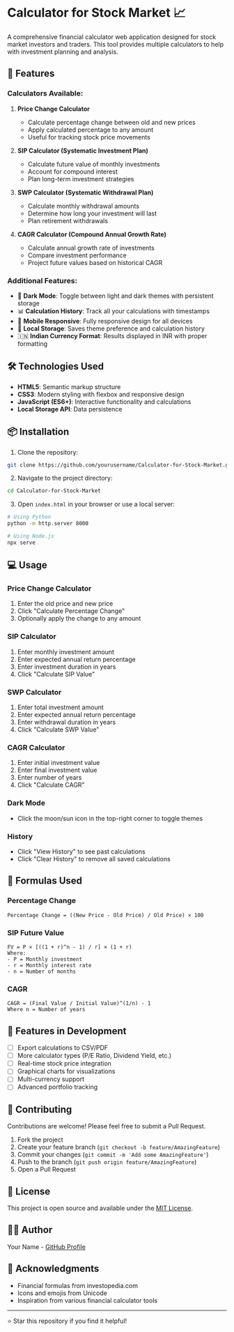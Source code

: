 # Calculator for Stock Market 📈

A comprehensive financial calculator web application designed for stock market investors and traders. This tool provides multiple calculators to help with investment planning and analysis.

## 🚀 Features

### Calculators Available:

1. **Price Change Calculator** 
   - Calculate percentage change between old and new prices
   - Apply calculated percentage to any amount
   - Useful for tracking stock price movements

2. **SIP Calculator (Systematic Investment Plan)**
   - Calculate future value of monthly investments
   - Account for compound interest
   - Plan long-term investment strategies

3. **SWP Calculator (Systematic Withdrawal Plan)**
   - Calculate monthly withdrawal amounts
   - Determine how long your investment will last
   - Plan retirement withdrawals

4. **CAGR Calculator (Compound Annual Growth Rate)**
   - Calculate annual growth rate of investments
   - Compare investment performance
   - Project future values based on historical CAGR

### Additional Features:

- 🌙 **Dark Mode**: Toggle between light and dark themes with persistent storage
- 📊 **Calculation History**: Track all your calculations with timestamps
- 📱 **Mobile Responsive**: Fully responsive design for all devices
- 💾 **Local Storage**: Saves theme preference and calculation history
- 🇮🇳 **Indian Currency Format**: Results displayed in INR with proper formatting

## 🛠️ Technologies Used

- **HTML5**: Semantic markup structure
- **CSS3**: Modern styling with flexbox and responsive design
- **JavaScript (ES6+)**: Interactive functionality and calculations
- **Local Storage API**: Data persistence

## 📦 Installation

1. Clone the repository:
```bash
git clone https://github.com/yourusername/Calculator-for-Stock-Market.git
```

2. Navigate to the project directory:
```bash
cd Calculator-for-Stock-Market
```

3. Open `index.html` in your browser or use a local server:
```bash
# Using Python
python -m http.server 8000

# Using Node.js
npx serve
```

## 💻 Usage

### Price Change Calculator
1. Enter the old price and new price
2. Click "Calculate Percentage Change"
3. Optionally apply the change to any amount

### SIP Calculator
1. Enter monthly investment amount
2. Enter expected annual return percentage
3. Enter investment duration in years
4. Click "Calculate SIP Value"

### SWP Calculator
1. Enter total investment amount
2. Enter expected annual return percentage
3. Enter withdrawal duration in years
4. Click "Calculate SWP Value"

### CAGR Calculator
1. Enter initial investment value
2. Enter final investment value
3. Enter number of years
4. Click "Calculate CAGR"

### Dark Mode
- Click the moon/sun icon in the top-right corner to toggle themes

### History
- Click "View History" to see past calculations
- Click "Clear History" to remove all saved calculations

## 📐 Formulas Used

### Percentage Change
```
Percentage Change = ((New Price - Old Price) / Old Price) × 100
```

### SIP Future Value
```
FV = P × [((1 + r)^n - 1) / r] × (1 + r)
Where:
- P = Monthly investment
- r = Monthly interest rate
- n = Number of months
```

### CAGR
```
CAGR = (Final Value / Initial Value)^(1/n) - 1
Where n = Number of years
```

## 🎨 Features in Development

- [ ] Export calculations to CSV/PDF
- [ ] More calculator types (P/E Ratio, Dividend Yield, etc.)
- [ ] Real-time stock price integration
- [ ] Graphical charts for visualizations
- [ ] Multi-currency support
- [ ] Advanced portfolio tracking

## 🤝 Contributing

Contributions are welcome! Please feel free to submit a Pull Request.

1. Fork the project
2. Create your feature branch (`git checkout -b feature/AmazingFeature`)
3. Commit your changes (`git commit -m 'Add some AmazingFeature'`)
4. Push to the branch (`git push origin feature/AmazingFeature`)
5. Open a Pull Request

## 📝 License

This project is open source and available under the [MIT License](LICENSE).

## 👨‍💻 Author

Your Name - [GitHub Profile](https://github.com/yourusername)

## 🙏 Acknowledgments

- Financial formulas from investopedia.com
- Icons and emojis from Unicode
- Inspiration from various financial calculator tools

---

⭐ Star this repository if you find it helpful!
